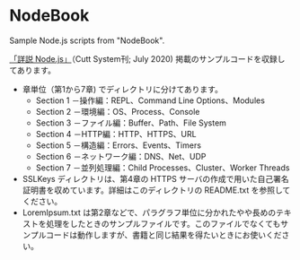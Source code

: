 # NodeBook
Sample Node.js scripts from "NodeBook".

[「詳説 Node.js」](http://www.cutt.co.jp/book/978-4-87783-489-0.html)（Cutt System刊; July 2020) 掲載のサンプルコードを収録してあります。
- 章単位（第1から7章) でディレクトリに分けてあります。
  + Section 1 －操作編：REPL、Command Line Options、Modules
  + Section 2 －環境編：OS、Process、Console
  + Section 3 －ファイル編：Buffer、Path、File System
  + Section 4 －HTTP編：HTTP、HTTPS、URL
  + Section 5 －構造編：Errors、Events、Timers
  + Section 6 －ネットワーク編：DNS、Net、UDP
  + Section 7 －並列処理編：Child Processes、Cluster、Worker Threads
- SSLKeys ディレクトリは、第4章の HTTPS サーバの作成で用いた自己署名証明書を収めています。詳細はこのディレクトリの README.txt を参照してください。
- LoremIpsum.txt は第2章などで、パラグラフ単位に分かれたやや長めのテキストを処理をしたときのサンプルファイルです。このファイルでなくてもサンプルコードは動作しますが、書籍と同じ結果を得たいときにお使いください。
